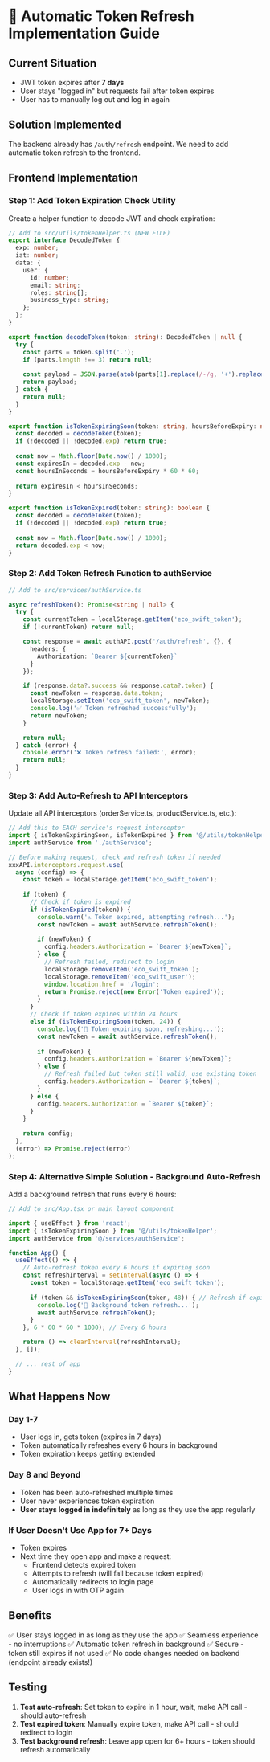 # 🔄 Automatic Token Refresh Implementation Guide

## Current Situation
- JWT token expires after **7 days**
- User stays "logged in" but requests fail after token expires
- User has to manually log out and log in again

## Solution Implemented
The backend already has `/auth/refresh` endpoint. We need to add automatic token refresh to the frontend.

## Frontend Implementation

### Step 1: Add Token Expiration Check Utility

Create a helper function to decode JWT and check expiration:

```typescript
// Add to src/utils/tokenHelper.ts (NEW FILE)
export interface DecodedToken {
  exp: number;
  iat: number;
  data: {
    user: {
      id: number;
      email: string;
      roles: string[];
      business_type: string;
    };
  };
}

export function decodeToken(token: string): DecodedToken | null {
  try {
    const parts = token.split('.');
    if (parts.length !== 3) return null;
    
    const payload = JSON.parse(atob(parts[1].replace(/-/g, '+').replace(/_/g, '/')));
    return payload;
  } catch {
    return null;
  }
}

export function isTokenExpiringSoon(token: string, hoursBeforeExpiry: number = 24): boolean {
  const decoded = decodeToken(token);
  if (!decoded || !decoded.exp) return true;
  
  const now = Math.floor(Date.now() / 1000);
  const expiresIn = decoded.exp - now;
  const hoursInSeconds = hoursBeforeExpiry * 60 * 60;
  
  return expiresIn < hoursInSeconds;
}

export function isTokenExpired(token: string): boolean {
  const decoded = decodeToken(token);
  if (!decoded || !decoded.exp) return true;
  
  const now = Math.floor(Date.now() / 1000);
  return decoded.exp < now;
}
```

### Step 2: Add Token Refresh Function to authService

```typescript
// Add to src/services/authService.ts

async refreshToken(): Promise<string | null> {
  try {
    const currentToken = localStorage.getItem('eco_swift_token');
    if (!currentToken) return null;

    const response = await authAPI.post('/auth/refresh', {}, {
      headers: {
        Authorization: `Bearer ${currentToken}`
      }
    });

    if (response.data?.success && response.data?.token) {
      const newToken = response.data.token;
      localStorage.setItem('eco_swift_token', newToken);
      console.log('✅ Token refreshed successfully');
      return newToken;
    }

    return null;
  } catch (error) {
    console.error('❌ Token refresh failed:', error);
    return null;
  }
}
```

### Step 3: Add Auto-Refresh to API Interceptors

Update all API interceptors (orderService.ts, productService.ts, etc.):

```typescript
// Add this to EACH service's request interceptor
import { isTokenExpiringSoon, isTokenExpired } from '@/utils/tokenHelper';
import authService from './authService';

// Before making request, check and refresh token if needed
xxxAPI.interceptors.request.use(
  async (config) => {
    const token = localStorage.getItem('eco_swift_token');
    
    if (token) {
      // Check if token is expired
      if (isTokenExpired(token)) {
        console.warn('⚠️ Token expired, attempting refresh...');
        const newToken = await authService.refreshToken();
        
        if (newToken) {
          config.headers.Authorization = `Bearer ${newToken}`;
        } else {
          // Refresh failed, redirect to login
          localStorage.removeItem('eco_swift_token');
          localStorage.removeItem('eco_swift_user');
          window.location.href = '/login';
          return Promise.reject(new Error('Token expired'));
        }
      }
      // Check if token expires within 24 hours
      else if (isTokenExpiringSoon(token, 24)) {
        console.log('🔄 Token expiring soon, refreshing...');
        const newToken = await authService.refreshToken();
        
        if (newToken) {
          config.headers.Authorization = `Bearer ${newToken}`;
        } else {
          // Refresh failed but token still valid, use existing token
          config.headers.Authorization = `Bearer ${token}`;
        }
      } else {
        config.headers.Authorization = `Bearer ${token}`;
      }
    }
    
    return config;
  },
  (error) => Promise.reject(error)
);
```

### Step 4: Alternative Simple Solution - Background Auto-Refresh

Add a background refresh that runs every 6 hours:

```typescript
// Add to src/App.tsx or main layout component

import { useEffect } from 'react';
import { isTokenExpiringSoon } from '@/utils/tokenHelper';
import authService from '@/services/authService';

function App() {
  useEffect(() => {
    // Auto-refresh token every 6 hours if expiring soon
    const refreshInterval = setInterval(async () => {
      const token = localStorage.getItem('eco_swift_token');
      
      if (token && isTokenExpiringSoon(token, 48)) { // Refresh if expires within 2 days
        console.log('🔄 Background token refresh...');
        await authService.refreshToken();
      }
    }, 6 * 60 * 60 * 1000); // Every 6 hours

    return () => clearInterval(refreshInterval);
  }, []);

  // ... rest of app
}
```

## What Happens Now

### Day 1-7
- User logs in, gets token (expires in 7 days)
- Token automatically refreshes every 6 hours in background
- Token expiration keeps getting extended

### Day 8 and Beyond
- Token has been auto-refreshed multiple times
- User never experiences token expiration
- **User stays logged in indefinitely** as long as they use the app regularly

### If User Doesn't Use App for 7+ Days
- Token expires
- Next time they open app and make a request:
  - Frontend detects expired token
  - Attempts to refresh (will fail because token expired)
  - Automatically redirects to login page
  - User logs in with OTP again

## Benefits
✅ User stays logged in as long as they use the app
✅ Seamless experience - no interruptions
✅ Automatic token refresh in background
✅ Secure - token still expires if not used
✅ No code changes needed on backend (endpoint already exists!)

## Testing
1. **Test auto-refresh**: Set token to expire in 1 hour, wait, make API call - should auto-refresh
2. **Test expired token**: Manually expire token, make API call - should redirect to login
3. **Test background refresh**: Leave app open for 6+ hours - token should refresh automatically
